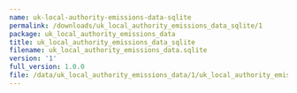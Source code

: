 ```yaml
---
name: uk-local-authority-emissions-data-sqlite
permalink: /downloads/uk_local_authority_emissions_data_sqlite/1
package: uk_local_authority_emissions_data
title: uk_local_authority_emissions_data_sqlite
filename: uk_local_authority_emissions_data.sqlite
version: '1'
full_version: 1.0.0
file: /data/uk_local_authority_emissions_data/1/uk_local_authority_emissions_data.sqlite
---
```

